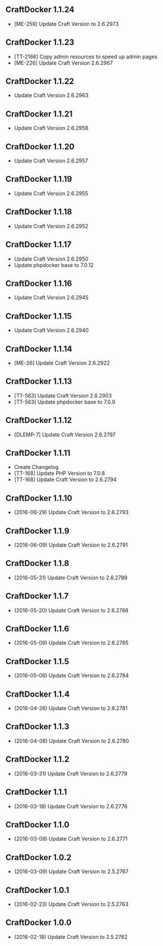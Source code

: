 ## CraftDocker 1.1.24 ##

* [ME-259] Update Craft Version to 2.6.2973

## CraftDocker 1.1.23 ##

* [TT-2166] Copy admin resources to speed up admin pages
* [ME-226] Update Craft Version 2.6.2967

## CraftDocker 1.1.22 ##

* Update Craft Version 2.6.2963

## CraftDocker 1.1.21 ##

* Update Craft Version 2.6.2958

## CraftDocker 1.1.20 ##

* Update Craft Version 2.6.2957

## CraftDocker 1.1.19 ##

* Update Craft Version 2.6.2955

## CraftDocker 1.1.18 ##

* Update Craft Version 2.6.2952

## CraftDocker 1.1.17 ##

* Update Craft Version 2.6.2950
* Update phpdocker base to 7.0.12

## CraftDocker 1.1.16 ##

* Update Craft Version 2.6.2945

## CraftDocker 1.1.15 ##

* Update Craft Version 2.6.2940

## CraftDocker 1.1.14 ##

* [ME-26] Update Craft Version 2.6.2922

## CraftDocker 1.1.13 ##

* [TT-563] Update Craft Version 2.6.2903
* [TT-563] Update phpdocker base to 7.0.9

## CraftDocker 1.1.12 ##

* [DLEMP-7] Update Craft Version 2.6.2797

## CraftDocker 1.1.11 ##

*   Create Changelog
*   [TT-168] Update PHP Version to 7.0.8
*   [TT-168] Update Craft Version to 2.6.2794

## CraftDocker 1.1.10 ##

*   (2016-06-29) Update Craft Version to 2.6.2793

## CraftDocker 1.1.9 ##

*   (2016-06-09) Update Craft Version to 2.6.2791

## CraftDocker 1.1.8 ##

*   (2016-05-31) Update Craft Version to 2.6.2789

## CraftDocker 1.1.7 ##

*   (2016-05-20) Update Craft Version to 2.6.2788

## CraftDocker 1.1.6 ##

*   (2016-05-09) Update Craft Version to 2.6.2785

## CraftDocker 1.1.5 ##

*   (2016-05-06) Update Craft Version to 2.6.2784

## CraftDocker 1.1.4 ##

*   (2016-04-26) Update Craft Version to 2.6.2781

## CraftDocker 1.1.3 ##

*   (2016-04-08) Update Craft Version to 2.6.2780

## CraftDocker 1.1.2 ##

*   (2016-03-31) Update Craft Version to 2.6.2779

## CraftDocker 1.1.1 ##

*   (2016-03-18) Update Craft Version to 2.6.2776

## CraftDocker 1.1.0 ##

*   (2016-03-09) Update Craft Version to 2.6.2771

## CraftDocker 1.0.2 ##

*   (2016-03-09) Update Craft Version to 2.5.2767

## CraftDocker 1.0.1 ##

*   (2016-02-23) Update Craft Version to 2.5.2763

## CraftDocker 1.0.0 ##

*   (2016-02-18) Update Craft Version to 2.5.2762
